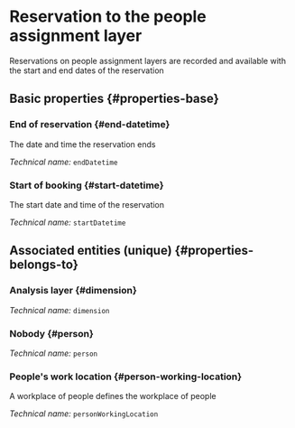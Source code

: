 # Reservation to the people assignment layer
<!--- THIS FILE IS GENERATED PLEASE DO NOT EDIT IT DIRECTLY --->

Reservations on people assignment layers are recorded and available with the start and end dates of the reservation

## Basic properties {#properties-base}

### End of reservation {#end-datetime}

The date and time the reservation ends

*Technical name:* ```endDatetime```

### Start of booking {#start-datetime}

The start date and time of the reservation

*Technical name:* ```startDatetime```


## Associated entities (unique) {#properties-belongs-to}

### Analysis layer {#dimension}



*Technical name:* ```dimension```

### Nobody {#person}



*Technical name:* ```person```

### People's work location {#person-working-location}

A workplace of people defines the workplace of people

*Technical name:* ```personWorkingLocation```






